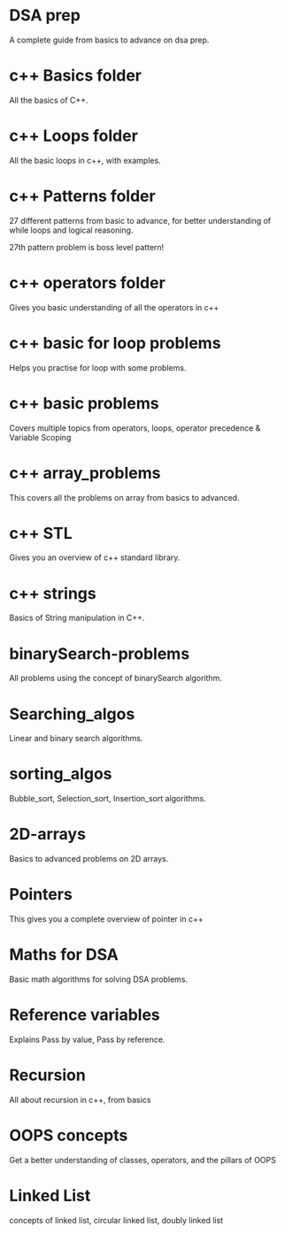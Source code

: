 # DSA prep

A complete guide from basics to advance on dsa prep.

# c++ Basics folder

All the basics of C++.

<h1>c++ Loops folder</h1>
All the basic loops in c++, with examples.

<h1>c++ Patterns folder</h1>
27 different patterns from basic to advance, for better understanding of while loops and logical reasoning.
<p>27th pattern problem is boss level pattern!</p>

<h1>c++ operators folder</h1>
<p>Gives you basic understanding of all the operators in c++</p>

<h1>c++ basic for loop problems</h1>
<p>Helps you practise for loop with some problems.</p>

<h1>c++ basic problems</h1>
<p>Covers multiple topics from operators, loops, operator precedence & Variable Scoping</p>

<h1>c++ array_problems</h1>
<p>This covers all the problems on array from basics to advanced.</p>

<h1>c++ STL</h1>
<p>Gives you an overview of c++ standard library.</p>

<h1>c++ strings</h1>
<p>Basics of String manipulation in C++.</p>

<h1>binarySearch-problems</h1>
<p>All problems using the concept of binarySearch algorithm.</p>

<h1>Searching_algos</h1>
<p>Linear and binary search algorithms.</p>

<h1>sorting_algos</h1>
<p>Bubble_sort, Selection_sort, Insertion_sort algorithms.</p>

<h1>2D-arrays</h1>
<p>Basics to advanced problems on 2D arrays.</p>

<h1>Pointers</h1>
<p>This gives you a complete overview of pointer in c++</p>

<h1>Maths for DSA</h1>
<p>Basic math algorithms for solving DSA problems.</p>

<h1>Reference variables</h1>
<p>Explains Pass by value, Pass by reference.</p>

<h1>Recursion</h1>
<p>All about recursion in c++, from basics</p>

<h1>OOPS concepts</h1>
<p>Get a better understanding of classes, operators, and the pillars of OOPS</p>

<h1>Linked List</h1>
<p>concepts of linked list, circular linked list, doubly linked list</p>
